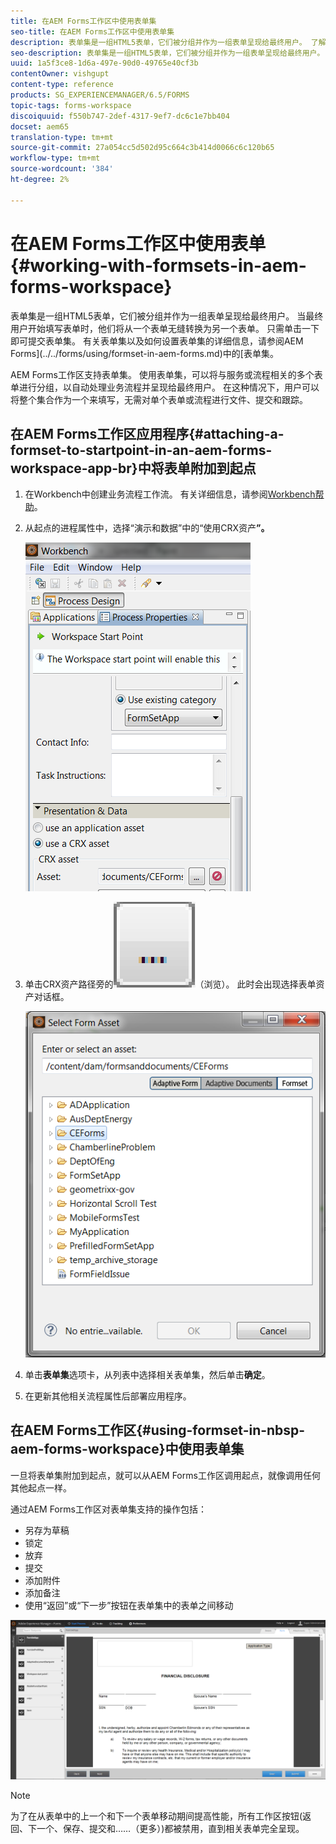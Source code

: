 ```yaml
---
title: 在AEM Forms工作区中使用表单集
seo-title: 在AEM Forms工作区中使用表单集
description: 表单集是一组HTML5表单，它们被分组并作为一组表单呈现给最终用户。 了解如何在AEM Forms工作区中使用表单集。
seo-description: 表单集是一组HTML5表单，它们被分组并作为一组表单呈现给最终用户。 了解如何在AEM Forms工作区中使用表单集。
uuid: 1a5f3ce8-1d6a-497e-90d0-49765e40cf3b
contentOwner: vishgupt
content-type: reference
products: SG_EXPERIENCEMANAGER/6.5/FORMS
topic-tags: forms-workspace
discoiquuid: f550b747-2def-4317-9ef7-dc6c1e7bb404
docset: aem65
translation-type: tm+mt
source-git-commit: 27a054cc5d502d95c664c3b414d0066c6c120b65
workflow-type: tm+mt
source-wordcount: '384'
ht-degree: 2%

---
```



# 在AEM Forms工作区中使用表单{#working-with-formsets-in-aem-forms-workspace}

表单集是一组HTML5表单，它们被分组并作为一组表单呈现给最终用户。 当最终用户开始填写表单时，他们将从一个表单无缝转换为另一个表单。 只需单击一下即可提交表单集。 有关表单集以及如何设置表单集的详细信息，请参阅AEM Forms](../../forms/using/formset-in-aem-forms.md)中的[表单集。

AEM Forms工作区支持表单集。 使用表单集，可以将与服务或流程相关的多个表单进行分组，以自动处理业务流程并呈现给最终用户。 在这种情况下，用户可以将整个集合作为一个来填写，无需对单个表单或流程进行文件、提交和跟踪。

## 在AEM Forms工作区应用程序{#attaching-a-formset-to-startpoint-in-an-aem-forms-workspace-app-br}中将表单附加到起点

1. 在Workbench中创建业务流程工作流。 有关详细信息，请参阅[Workbench帮助](https://www.adobe.com/go/learn_aemforms_workbench_63)。
1. 从起点的进程属性中，选择“演示和数据”中的“使用CRX资产&#x200B;**”。**

   ![1-3](assets/1-3.png)

1. 单击CRX资产路径旁的![浏览](assets/browse.png)（浏览）。 此时会出现选择表单资产对话框。

   ![2-1](assets/2-1.png)

1. 单击&#x200B;**表单集**&#x200B;选项卡，从列表中选择相关表单集，然后单击&#x200B;**确定**。

1. 在更新其他相关流程属性后部署应用程序。

## 在AEM Forms工作区{#using-formset-in-nbsp-aem-forms-workspace}中使用表单集

一旦将表单集附加到起点，就可以从AEM Forms工作区调用起点，就像调用任何其他起点一样。

通过AEM Forms工作区对表单集支持的操作包括：

* 另存为草稿
* 锁定
* 放弃
* 提交
* 添加附件
* 添加备注
* 使用“返回”或“下一步”按钮在表单集中的表单之间移动

![3-1](assets/3-1.png)

>[!NOTE]
>
>为了在从表单中的上一个和下一个表单移动期间提高性能，所有工作区按钮(返回、下一个、保存、提交和……（更多）)都被禁用，直到相关表单完全呈现。

